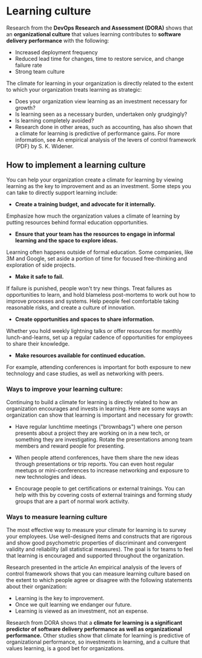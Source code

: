 # Learning culture

Research from the __DevOps Research and Assessment (DORA)__ shows that an __organizational culture__ that values learning contributes to __software delivery performance__ with the following:

  * Increased deployment frequency
  * Reduced lead time for changes, time to restore service, and change failure rate
  * Strong team culture
  
The climate for learning in your organization is directly related to the extent to which your organization treats learning as strategic:

  - Does your organization view learning as an investment necessary for growth?
  - Is learning seen as a necessary burden, undertaken only grudgingly?
  - Is learning completely avoided?
  - Research done in other areas, such as accounting, has also shown that a climate for learning is predictive of performance gains. For more information, see An empirical analysis of the levers of control framework (PDF) by S. K. Widener.


## How to implement a learning culture

You can help your organization create a climate for learning by viewing learning as the key to improvement and as an investment. 
Some steps you can take to directly support learning include:

  * **Create a training budget, and advocate for it internally.** 
  
  Emphasize how much the organization values a climate of learning by putting resources behind formal education opportunities.

  * **Ensure that your team has the resources to engage in informal learning and the space to explore ideas.**
  
  Learning often happens outside of formal education. Some companies, like 3M and Google, set aside a portion of time for focused free-thinking and exploration of side projects.

  * **Make it safe to fail.**
  
  If failure is punished, people won't try new things. Treat failures as opportunities to learn, and hold blameless post-mortems to work out how to improve processes and systems. Help people feel comfortable taking reasonable risks, and create a culture of innovation.

  * **Create opportunities and spaces to share information.**
  
  Whether you hold weekly lightning talks or offer resources for monthly lunch-and-learns, set up a regular cadence of opportunities for employees to share their knowledge.

  * **Make resources available for continued education.**
  
  For example, attending conferences is important for both exposure to new technology and case studies, as well as networking with peers.

### Ways to improve your learning culture:

Continuing to build a climate for learning is directly related to how an organization encourages and invests in learning. Here are some ways an organization can show that learning is important and necessary for growth:

  - Have regular lunchtime meetings ("brownbags") where one person presents about a project they are working on in a new tech, or something they are investigating. Rotate the presentations among team members and reward people for presenting.

  - When people attend conferences, have them share the new ideas through presentations or trip reports. You can even host regular meetups or mini-conferences to increase networking and exposure to new technologies and ideas.

  - Encourage people to get certifications or external trainings. You can help with this by covering costs of external trainings and forming study groups that are a part of normal work activity.

### Ways to measure learning culture

The most effective way to measure your climate for learning is to survey your employees. Use well-designed items and constructs that are rigorous and show good psychometric properties of discriminant and convergent validity and reliability (all statistical measures). The goal is for teams to feel that learning is encouraged and supported throughout the organization.

Research presented in the article An empirical analysis of the levers of control framework shows that you can measure learning culture based on the extent to which people agree or disagree with the following statements about their organization:

  - Learning is the key to improvement.
  - Once we quit learning we endanger our future.
  - Learning is viewed as an investment, not an expense.

Research from DORA shows that a __climate for learning is a significant predictor of software delivery performance as well as organizational performance.__ 
Other studies show that climate for learning is predictive of organizational performance, so investments in learning, and a culture that values learning, is a good bet for organizations.
